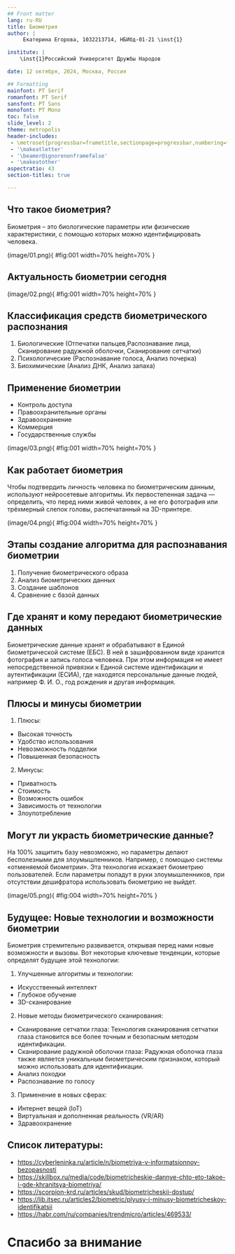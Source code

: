 ```yaml
---
## Front matter
lang: ru-RU
title: Биометрия
author: |
	 Екатерина Егорова, 1032213714, НБИбд-01-21 \inst{1}

institute: |
	\inst{1}Российский Университет Дружбы Народов

date: 12 октября, 2024, Москва, Россия

## Formatting
mainfont: PT Serif
romanfont: PT Serif
sansfont: PT Sans
monofont: PT Mono
toc: false
slide_level: 2
theme: metropolis
header-includes: 
 - \metroset{progressbar=frametitle,sectionpage=progressbar,numbering=fraction}
 - '\makeatletter'
 - '\beamer@ignorenonframefalse'
 - '\makeatother'
aspectratio: 43
section-titles: true

---
```


## Что такое биометрия?

Биометрия – это биологические параметры или физические характеристики, с помощью которых можно идентифицировать человека. 

(image/01.png){ #fig:001 width=70% height=70% }

## Актуальность биометрии сегодня

(image/02.png){ #fig:001 width=70% height=70% }

## Классификация средств биометрического распознания

1. Биологические (Отпечатки пальцев,Распознавание лица, Сканирование радужной оболочки, Сканирование сетчатки)
2. Психологические (Распознавание голоса, Анализ почерка)
3. Биохимические (Анализ ДНК, Анализ запаха)


## Применение биометрии

* Контроль доступа
* Правоохранительные органы
* Здравоохранение
* Коммерция
* Государственные службы

(image/03.png){ #fig:001 width=70% height=70% }


## Как работает биометрия

Чтобы подтвердить личность человека по биометрическим данным, используют нейросетевые алгоритмы. Их первостепенная задача — определить, что перед ними живой человек, а не его фотография или трёхмерный слепок головы, распечатанный на 3D-принтере. 
 
(image/04.png){ #fig:004 width=70% height=70% }

## Этапы создание алгоритма для распознавания биометрии

1.	Получение биометрического образа
2.	Анализ биометрических данных
3.	Создание шаблонов
4.	Сравнение с базой данных

## Где хранят и кому передают биометрические данных 

Биометрические данные хранят и обрабатывают в Единой биометрической системе (ЕБС). В ней в зашифрованном виде хранится фотография и запись голоса человека. При этом информация не имеет непосредственной привязки к Единой системе идентификации и аутентификации (ЕСИА), где находятся персональные данные людей, например Ф. И. О., год рождения и другая информация. 

## Плюсы и минусы биометрии

1. Плюсы:
* Высокая точность
* Удобство использования
* Невозможность подделки
* Повышенная безопасность

2. Минусы:
* Приватность
* Стоимость
* Возможность ошибок
* Зависимость от технологии
* Злоупотребление


## Могут ли украсть биометрические данные?
 
На 100% защитить базу невозможно, но параметры делают бесполезными для злоумышленников. Например, с помощью системы «отменяемой биометрии». Эта технология искажает биометрию пользователей. Если параметры попадут в руки злоумышленников, при отсутствии дешифратора использовать биометрию не выйдет.

(image/05.png){ #fig:004 width=70% height=70% }

## Будущее: Новые технологии и возможности биометрии

Биометрия стремительно развивается, открывая перед нами новые возможности и вызовы. Вот некоторые ключевые тенденции, которые определят будущее этой технологии:

1. Улучшенные алгоритмы и технологии:
* Искусственный интеллект 
* Глубокое обучение
* 3D-сканирование
2. Новые методы биометрического сканирования:
* Сканирование сетчатки глаза: Технология сканирования сетчатки глаза становится все более точным и безопасным методом идентификации. 
* Сканирование радужной оболочки глаза: Радужная оболочка глаза также является уникальным биометрическим признаком, который можно использовать для идентификации. 
* Анализ походки 
* Распознавание по голосу 
3. Применение в новых сферах:
* Интернет вещей (IoT)
* Виртуальная и дополненная реальность (VR/AR)
* Здравоохранение

## Список литературы:

* https://cyberleninka.ru/article/n/biometriya-v-informatsionnoy-bezopasnosti
* https://skillbox.ru/media/code/biometricheskie-dannye-chto-eto-takoe-i-gde-khranitsya-biometriya/
* https://scorpion-krd.ru/articles/skud/biometricheskii-dostup/
* https://lib.itsec.ru/articles2/biometric/plyusy-i-minusy-biometricheskoy-identifikatsii
* https://habr.com/ru/companies/trendmicro/articles/469533/

# Спасибо за внимание